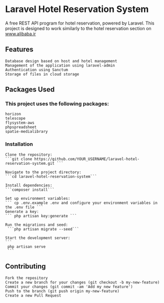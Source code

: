 # Laravel Hotel Reservation System

A free REST API program for hotel reservation, powered by Laravel. This project is designed to work similarly to the hotel reservation section on www.alibaba.ir

## Features

    Database design based on host and hotel management
    Management of the application using laravel-admin
    Authentication using Sanctum
    Storage of files in cloud storage

## Packages Used

### This project uses the following packages:

    horizon
    telescope
    flysystem-aws
    phpspreadsheet
    spatie-medialibrary

### Installation

    Clone the repository:
    ```git clone https://github.com/YOUR_USERNAME/laravel-hotel-reservation-system.git ```

    Navigate to the project directory:
    ```cd laravel-hotel-reservation-system```

    Install dependencies:
    ```composer install```

    Set up environment variables:
    ``` cp .env.example .env and configure your environment variables in the .env file ```
    Generate a key:
    ``` php artisan key:generate ```

    Run the migrations and seed:
     ```php artisan migrate --seed```

    Start the development server:
    ```    
     php artisan serve
     ```

## Contributing

    Fork the repository
    Create a new branch for your changes (git checkout -b my-new-feature)
    Commit your changes (git commit -am 'Add my new feature')
    Push to the branch (git push origin my-new-feature)
    Create a new Pull Request


